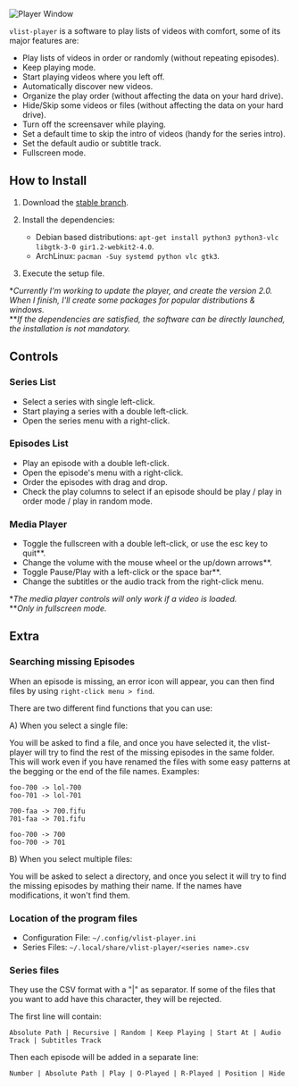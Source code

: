 
![Player Window](https://github.com/rsm-gh/vlist-player/blob/master/usr/share/doc/vlist-player/preview.png)

`vlist-player` is a software to play lists of videos with comfort, some of its major features are:
+ Play lists of videos in order or randomly (without repeating episodes).
+ Keep playing mode.
+ Start playing videos where you left off.
+ Automatically discover new videos.
+ Organize the play order (without affecting the data on your hard drive).
+ Hide/Skip some videos or files (without affecting the data on your hard drive).
+ Turn off the screensaver while playing.
+ Set a default time to skip the intro of videos (handy for the series intro).
+ Set the default audio or subtitle track.
+ Fullscreen mode.

## How to Install

1. Download the [stable branch](https://github.com/rsm-gh/vlist-player/archive/master.zip).
2. Install the dependencies:
    * Debian based distributions: `apt-get install python3 python3-vlc libgtk-3-0 gir1.2-webkit2-4.0`.
    * ArchLinux: `pacman -Suy systemd python vlc gtk3`.

3. Execute the setup file.

**Currently I'm working to update the player, and create the version 2.0. When I finish, I'll create some packages for popular distributions & windows.*  
***If the dependencies are satisfied, the software can be directly launched, the installation is not mandatory.*

## Controls

### Series List
+ Select a series with single left-click.
+ Start playing a series with a double left-click.
+ Open the series menu with a right-click.

### Episodes List
+ Play an episode with a double left-click.
+ Open the episode's menu with a right-click.
+ Order the episodes with drag and drop.
+ Check the play columns to select if an episode should be play / play in order mode / play in random mode.

### Media Player
+ Toggle the fullscreen with a double left-click, or use the esc key to quit**.
+ Change the volume with the mouse wheel or the up/down arrows**.
+ Toggle Pause/Play with a left-click or the space bar**.
+ Change the subtitles or the audio track from the right-click menu.

**The media player controls will only work if a video is loaded.*  
***Only in fullscreen mode.*

## Extra
### Searching missing Episodes

When an episode is missing, an error icon will appear, you can then find files by using `right-click menu > find`.

There are two different find functions that you can use:

A) When you select a single file:
	
You will be asked to find a file, and once you have selected it, the vlist-player will try to find the rest of the missing episodes in the same folder.
This will work even if you have renamed the files with some easy patterns at the begging or the end of the file names. Examples:

```
foo-700 -> lol-700
foo-701 -> lol-701

700-faa -> 700.fifu
701-faa -> 701.fifu

foo-700 -> 700
foo-700 -> 701
```
				
B) When you select multiple files:
	
You will be asked to select a directory, and once you select it will try to find the missing episodes by mathing their name. If the names have modifications, it won't find them.

### Location of the program files
+ Configuration File: `~/.config/vlist-player.ini`
+ Series Files: `~/.local/share/vlist-player/<series name>.csv`

### Series files

They use the CSV format with a "|" as separator. If some of the files that you want to add have this character, they will be rejected.

The first line will contain:
```
Absolute Path | Recursive | Random | Keep Playing | Start At | Audio Track | Subtitles Track
```
Then each episode will be added in a separate line:
```
Number | Absolute Path | Play | O-Played | R-Played | Position | Hide
```